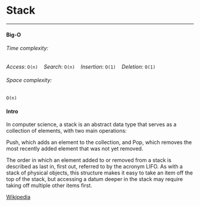 # Stack
---

#### Big-O

###### Time complexity:
_Access_: `O(n)` &nbsp;&nbsp; _Search_: `O(n)` &nbsp;&nbsp; _Insertion_: `O(1)` &nbsp;&nbsp;  _Deletion_: `O(1)`

###### Space complexity: 
`O(n)`

#### Intro

In computer science, a stack is an abstract data type that serves as a collection of elements, with two main operations:

Push, which adds an element to the collection, and
Pop, which removes the most recently added element that was not yet removed.

The order in which an element added to or removed from a stack is described as last in, first out, referred to by the acronym LIFO. As with a stack of physical objects, this structure makes it easy to take an item off the top of the stack, but accessing a datum deeper in the stack may require taking off multiple other items first.


[Wikipedia](https://en.wikipedia.org/wiki/Stack_(abstract_data_type))